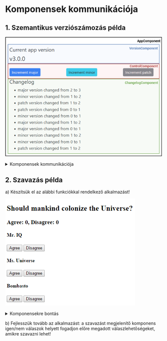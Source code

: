 # Komponensek kommunikációja

## 1. Szemantikus verziószámozás példa

![Semantic versioning app's structure](./assets/semver-structure.drawio.png)

<details>
<summary>Komponensek kommunikációja</summary>

![Semantic versioning app's components](./assets/semver-interaction.drawio.png)
</details>

## 2. Szavazás példa
a) Készítsük el az alábbi funkciókkal rendelkező alkalmazást!

![Voting app's layout](./assets/voting-structure.gif)

<details>
<summary>Komponensekre bontás</summary>

![Voting app's components](./assets/voting-structure.drawio.svg)
</details>

b) Fejlesszük tovább az alkalmazást: a szavazást megjelenítő komponens igen/nem válaszok helyett fogadjon előre megadott válaszlehetőségeket, amikre szavazni lehet!